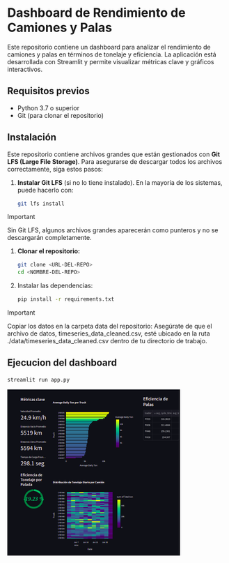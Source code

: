 # Dashboard de Rendimiento de Camiones y Palas

Este repositorio contiene un dashboard para analizar el rendimiento de camiones y palas en términos de tonelaje y eficiencia. La aplicación está desarrollada con Streamlit y permite visualizar métricas clave y gráficos interactivos.

## Requisitos previos

- Python 3.7 o superior
- Git (para clonar el repositorio)

## Instalación

Este repositorio contiene archivos grandes que están gestionados con **Git LFS (Large File Storage)**. Para asegurarse de descargar todos los archivos correctamente, siga estos pasos:

1. **Instalar Git LFS** (si no lo tiene instalado). En la mayoría de los sistemas, puede hacerlo con:

   ```bash
   git lfs install
   ```
> [!IMPORTANT]   
> Sin Git LFS, algunos archivos grandes aparecerán como punteros y no se descargarán completamente.


1. **Clonar el repositorio:**

    ```bash
   git clone <URL-DEL-REPO>
   cd <NOMBRE-DEL-REPO>
    ```

2. Instalar las dependencias:
    ```bash
    pip install -r requirements.txt
    ```
   
> [!IMPORTANT]
> Copiar los datos en la carpeta data del repositorio: Asegúrate de que el archivo de datos, timeseries_data_cleaned.csv, esté ubicado en la ruta ./data/timeseries_data_cleaned.csv dentro de tu directorio de trabajo.


## Ejecucion del dashboard
```bash
streamlit run app.py
```

![Dashboard Preview](img_1.png)



